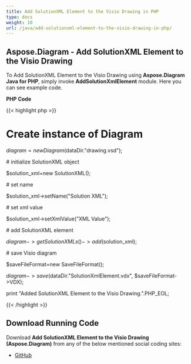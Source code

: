 ```yaml
---
title: Add SolutionXML Element to the Visio Drawing in PHP
type: docs
weight: 10
url: /java/add-solutionxml-element-to-the-visio-drawing-in-php/
---
```


## **Aspose.Diagram - Add SolutionXML Element to the Visio Drawing**
To Add SolutionXML Element to the Visio Drawing using **Aspose.Diagram Java for PHP**, simply invoke **AddSolutionXmlElement** module. Here you can see example code.

**PHP Code**

{{< highlight php >}}

 # Create instance of Diagram

$diagram=new Diagram($dataDir."drawing.vsd");

\# initialize SolutionXML object

$solution_xml=new SolutionXML();

\# set name

$solution_xml->setName("Solution XML");

\# set xml value

$solution_xml->setXmlValue("XML Value");

\# add SolutionXML element

$diagram->getSolutionXMLs()->add($solution_xml);

\# save Visio diagram

$saveFileFormat=new SaveFileFormat();

$diagram->save($dataDir."SolutionXmlElement.vdx", $saveFileFormat->VDX);

print "Added SolutionXML Element to the Visio Drawing.".PHP_EOL;

{{< /highlight >}}
## **Download Running Code**
Download **Add SolutionXML Element to the Visio Drawing (Aspose.Diagram)** from any of the below mentioned social coding sites:

- [GitHub](https://github.com/asposediagram/Aspose.Diagram-for-Java/blob/master/Plugins/Aspose_Diagram_Java_for_PHP/src/aspose/diagram/WorkingwithSolutionXMLElements/AddSolutionXmlElement.php)
